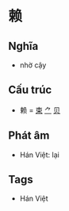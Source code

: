 # 赖

## Nghĩa

* nhờ cậy

## Cấu trúc
* 赖 = [束](束.md) [⺈](⺈.md) [贝](贝.md)

## Phát âm

* Hán Việt: lại

## Tags
* Hán Việt

<script>window.HANZI_FIELD='赖';</script>

